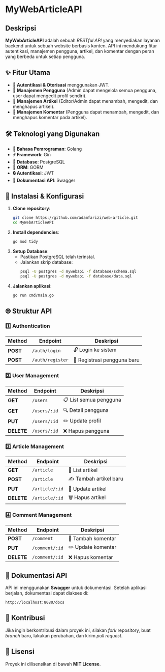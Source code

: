 # MyWebArticleAPI

## Deskripsi
**MyWebArticleAPI** adalah sebuah *RESTful API* yang menyediakan layanan backend untuk sebuah website berbasis konten. API ini mendukung fitur autentikasi, manajemen pengguna, artikel, dan komentar dengan peran yang berbeda untuk setiap pengguna.

## ✨ Fitur Utama
- **🔑 Autentikasi & Otorisasi** menggunakan JWT.
- **👥 Manajemen Pengguna** (Admin dapat mengelola semua pengguna, user dapat mengedit profil sendiri).
- **📝 Manajemen Artikel** (Editor/Admin dapat menambah, mengedit, dan menghapus artikel).
- **💬 Manajemen Komentar** (Pengguna dapat menambah, mengedit, dan menghapus komentar pada artikel).

## 🛠 Teknologi yang Digunakan
- **🚀 Bahasa Pemrograman**: Golang
- **⚡ Framework**: Gin
- **💾 Database**: PostgreSQL
- **🔗 ORM**: GORM
- **🔒 Autentikasi**: JWT
- **📖 Dokumentasi API**: Swagger

## 🔧 Instalasi & Konfigurasi
1. **Clone repository**:
   ```sh
   git clone https://github.com/adamfarizi/web-article.git
   cd MyWebArticleAPI
   ```
2. **Install dependencies**:
   ```sh
   go mod tidy
   ```
3. **Setup Database**:
   - Pastikan PostgreSQL telah terinstal.
   - Jalankan skrip database:
     ```sh
     psql -U postgres -d mywebapi -f database/schema.sql
     psql -U postgres -d mywebapi -f database/data.sql
     ```
4. **Jalankan aplikasi**:
   ```sh
   go run cmd/main.go
   ```

## 🌐 Struktur API
### 1️⃣ Authentication
| Method | Endpoint      | Deskripsi                 |
|--------|-------------|---------------------------|
| **POST**   | `/auth/login` | 🔓 Login ke sistem          |
| **POST**   | `/auth/register` | 📝 Registrasi pengguna baru |

### 2️⃣ User Management
| Method | Endpoint          | Deskripsi             |
|--------|-------------------|-----------------------|
| **GET**    | `/users`          | 📋 List semua pengguna  |
| **GET**    | `/users/:id`      | 🔍 Detail pengguna      |
| **PUT**    | `/users/:id`       | ✏️ Update profil        |
| **DELETE** | `/users/:id`      | ❌ Hapus pengguna       |

### 3️⃣ Article Management
| Method | Endpoint         | Deskripsi               |
|--------|-----------------|-------------------------|
| **GET**    | `/article`      | 📄 List artikel           |
| **POST**   | `/article`      | ✍️ Tambah artikel baru    |
| **PUT**    | `/article/:id`  | 🔄 Update artikel         |
| **DELETE** | `/article/:id`  | 🗑 Hapus artikel          |

### 4️⃣ Comment Management
| Method | Endpoint             | Deskripsi              |
|--------|----------------------|------------------------|
| **POST**   | `/comment` | 💬 Tambah komentar  |
| **PUT**    | `/comment/:id`      | ✏️ Update komentar       |
| **DELETE** | `/comment/:id`      | ❌ Hapus komentar        |

## 📜 Dokumentasi API
API ini menggunakan **Swagger** untuk dokumentasi. Setelah aplikasi berjalan, dokumentasi dapat diakses di:
```
http://localhost:8080/docs
```

## 🤝 Kontribusi
Jika ingin berkontribusi dalam proyek ini, silakan *fork* repository, buat *branch* baru, lakukan perubahan, dan kirim *pull request*.

## 📜 Lisensi
Proyek ini dilisensikan di bawah **MIT License**.

